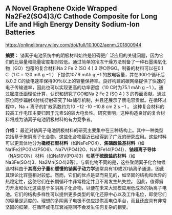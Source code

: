 ## A Novel Graphene Oxide Wrapped Na2Fe2(SO4)3/C Cathode Composite for Long Life and High Energy Density Sodium-Ion Batteries

https://onlinelibrary.wiley.com/doi/full/10.1002/aenm.201800944

**摘要：** 钠离子电池系统中的阴极材料始终是阻碍更广泛应用的关键问题，因为它们的比容量和能量密度相对较低。通过简单的冷冻干燥方法制备了一种石墨烯氧化物（GO）包覆的复合材料Na 2 Fe 2 (SO 4 ) 3 @C@GO。制备的材料可以在0.1 C（1 C = 120 mA g −1 ）下提供107.9 mAh g −1 的放电容量，并在300个循环后以0.2 C的放电速率保持90％以上的容量保持率。良好构建的碳网络提供了快速的电子传输速率，因此也可以实现更高的功率密度（10 C时为75.1 mAh g −1 ）。通过密度泛函理论计算，认识和研究了GO和Na 2 Fe 2 (SO 4 ) 3 的界面贡献。通过原位同步辐射X射线衍射研究了Na储存机制，并且还展示了赝电容贡献。在循环过程中，Na + 离子的扩散系数约为10 −12 -10 −10.8 cm 2 s −1 。 这种复合材料的较高工作电压主要归因于元素S的较大电负性。研究表明，这种构造良好的复合材料将成为钠离子电池阴极材料的有力竞争者。

**介绍：** 最近对钠离子电池阴极材料的研究主要集中在三种结构上。其中一种类型包括基于聚阴离子化合物，这些化合物最近已经得到了广泛的研究应用。这些材料可以更具体地分为**橄榄石型材料**（如NaFePO4）、**焦磷酸盐基材料**（如Na1Fe2(PO3)4(P5O6)、Na7V(PO4)2O、Na13Fe14(PO4)）、**钠超离子导体**（NASICON）材料（如Na18V(PO4)3）和**基于硫酸盐的材料**（如Na3Fe(SO4)3、Na2Mn(SO4)2等）。与氧化物不同的是，这些聚阴离子化合物候选材料由于**其高分子量**和**缓慢的钠离子动力学**通常具有1D或2D钠离子通道，因此其理论比容量相对较低。然而，它们的优点是显而易见的，如坚固的结构和优异的热稳定性，这使它们在长期循环中非常稳定并且不易发生热失控。 因此，值得努力开发和优化这些基于多阴离子化合物，以便在未来大规模应用低成本的钠离子电池。它们的结构多样性可以提供更多类型的氧化还原中心以及工作电位，即使它们的容量是适度的。理想的多阴离子电极不仅应提供高电位平台，而且还应具有非常坚固的框架，在循环或电压衰减期间不会发生任何复杂的相变。
